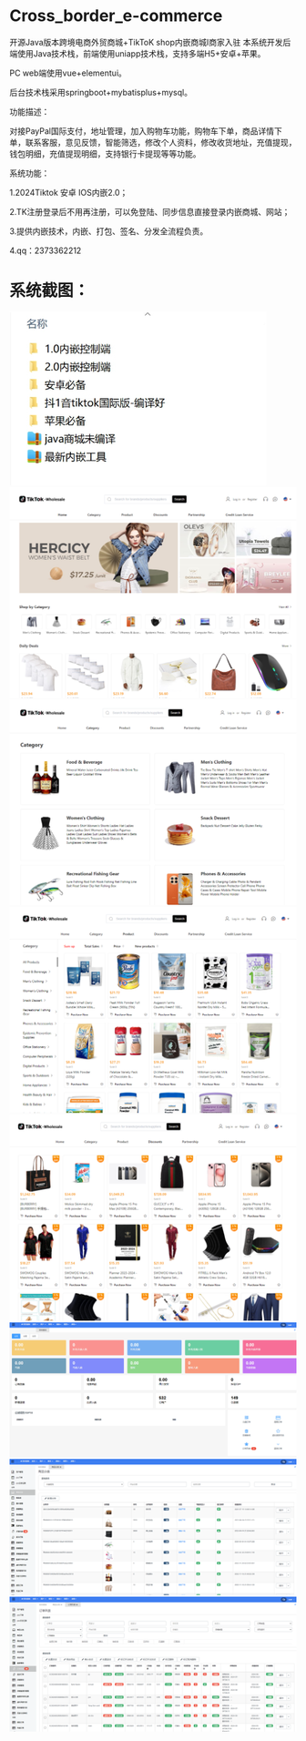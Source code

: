 # Cross_border_e-commerce
开源Java版本跨境电商外贸商城+TikToK shop内嵌商城I商家入驻
本系统开发后端使用Java技术栈，前端使用uniapp技术栈，支持多端H5+安卓+苹果。

PC web端使用vue+elementui。

后台技术栈采用springboot+mybatisplus+mysql。

功能描述：

对接PayPal国际支付，地址管理，加入购物车功能，购物车下单，商品详情下单，联系客服，意见反馈，智能筛选，修改个人资料，修改收货地址，充值提现，钱包明细，充值提现明细，支持银行卡提现等等功能。

系统功能：

1.2024Tiktok 安卓 IOS内嵌2.0；

2.TK注册登录后不用再注册，可以免登陆、同步信息直接登录内嵌商城、网站；

3.提供内嵌技术，内嵌、打包、签名、分发全流程负责。

4.qq：2373362212

# 系统截图：
![](https://raw.githubusercontent.com/Aaronqcd/Cross_border_e-commerce/master/doc/1.png)
![](https://raw.githubusercontent.com/Aaronqcd/Cross_border_e-commerce/master/doc/2.png)
![](https://raw.githubusercontent.com/Aaronqcd/Cross_border_e-commerce/master/doc/3.png)
![](https://raw.githubusercontent.com/Aaronqcd/Cross_border_e-commerce/master/doc/4.png)
![](https://raw.githubusercontent.com/Aaronqcd/Cross_border_e-commerce/master/doc/5.png)
![](https://raw.githubusercontent.com/Aaronqcd/Cross_border_e-commerce/master/doc/6.png)
![](https://raw.githubusercontent.com/Aaronqcd/Cross_border_e-commerce/master/doc/7.png)
![](https://raw.githubusercontent.com/Aaronqcd/Cross_border_e-commerce/master/doc/8.png)


